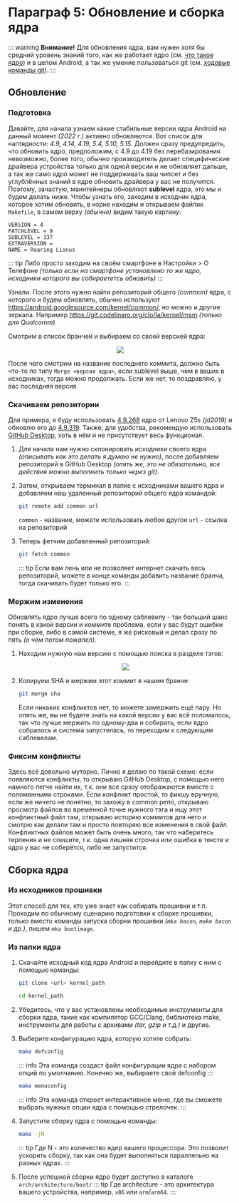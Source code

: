 # Параграф 5: Обновление и сборка ядра

::: warning **Внимание!**
Для обновления ядра, вам нужен хотя бы средний уровень знаний того, как же работает ядро (см. [что такое ядро](/Chapter3/c3p4)) и в целом Android, а так же умение пользоваться git (см. [ходовые команды git](/Chapter2/c2p2)).
:::

## Обновление

### Подготовка

Давайте, для начала узнаем какие стабильные версии ядра Android на данный момент *(2022 г.)* активно обновляются. Вот список для наглядности: *4.9, 4.14, 4.19, 5.4, 5.10, 5.15*. Должен сразу предупредить, что обновить ядро, предположим, с 4.9 до 4.19 без перебазирования невозможно, более того, обычно производитель делает специфические драйвера устройства только для одной версии и не обновляет дальше, а так же само ядро может не поддерживать ваш чипсет и без углублённых знаний в ядре обновить драйвера у вас не получится. Поэтому, зачастую, маинтейнеры обновляют **sublevel** ядра, это мы и будем делать ниже. Чтобы узнать его, заходим в исходник ядра, которое хотим обновить, в корне находим и открываем файлик `Makefile`, в самом верху *(обычно)* видим такую картину:

```
VERSION = 4
PATCHLEVEL = 9
SUBLEVEL = 337
EXTRAVERSION =
NAME = Roaring Lionus
```

::: tip 
Либо просто заходим на своём смартфоне в Настройки > О Телефоне *(только если на смартфоне установлено то же ядро, исходники которого вы собираететсь обновить)*
:::

Узнали. После этого нужно найти репозиторий общего *(common)* ядра, с которого и будем обновлять, обычно используют https://android.googlesource.com/kernel/common/, но можно и другие зеркала. Например https://git.codelinaro.org/clo/la/kernel/msm *(только для Qualcomm)*.

Смотрим в список бранчей и выбираем со своей версией ядра:

<p align="center">
  <img src="KernelBranch.png"/>
</p>

После чего смотрим на название последнего коммита, должно быть что-то по типу `Merge <версия ядра>`, если sublevel выше, чем в ваших в исходниках, тогда можно продолжать. Если же нет, то поздравляю, у вас последняя версия



### Скачиваем репозитории

Для примера, я буду использовать [4.9.268](https://github.com/PixelExperience-Devices/kernel_lenovo_sdm710/tree/81bad83b39681cc137d99a1b613839032dab9184) ядро от Lenovo Z5s *(jd2019)* и обновлю его до [4.9.319](https://github.com/PixelExperience-Devices/kernel_lenovo_sdm710/tree/76e4fbb527d37378bac0a982c3df9551f17dbfe7). Также, для удобства, рекомендую использовать [GitHub  Desktop](https://github.com/shiftkey/desktop), хоть в нём и не присутствует весь функционал.

1. Для начала нам нужно склонировать исходники своего ядра *(описывать как это делать я думаю не нужно)*, после добавляем репозиторий в GitHub Desktop *(опять же, это не обязательно, все действия можно выполнить только через git)*.

2. Затем, открываем терминал в папке с исходниками вашего ядра и добавляем наш удаленный репозиторий общего ядра командой:
   ```bash
   git remote add common url 
   ```

   `common` - название, можете использовать любое другое
   `url` - ссылка на репозиторий

3. Теперь фетчим добавленный репозиторий:
   ```bash
   git fetch common
   ```
   ::: tip 
   Если вам лень или не позволяет интернет скачать весь репозиторий, можете в конце команды добавить название бранча, тогда скачивать будет только его.
   :::

### Мержим изменения

Обновлять ядро лучше всего по одному саблевелу - так больший шанс понять в какой версии и коммите проблема, если у вас будут ошибки при сборке, либо в самой системе, я же рисковый и делал сразу по пять *(о чём потом пожалел)*.

1. Находим нужную нам версию с помощью поиска в разделе тэгов:
   <p align="center">
     <img src="SHA.png"/>
   </p>

2. Копируем SHA и мержим этот коммит в нашем бранче:
   ```bash
   git merge sha
   ```
   
   Если никаких конфликтов нет, то можете замержить ещё пару. Но опять же, вы не будете знать на какой версии у вас всё поломалось, так что лучше мержить по одному-два и собирать, если ядро собралось и система запустилась, то переходим к следующим саблевелам.
   
### Фиксим конфликты

Здесь всё довольно муторно. Лично я делаю по такой схеме: если появляются конфликты, то открываю GitHub Desktop, с помощью него намного легче найти их, т.к. они все сразу отображаются вместе с поломанными строками. Если конфликт простой, то фикшу вручную, если же ничего не понятно, то захожу в common репо, открываю просмотр файлов во временной точке нужного тэга и ищу этот конфликтный файл там, открываю историю коммитов для него и смотрю как делали там и просто повторяю все изменения в свой файл. Конфликтных файлов может быть очень много, так что наберитесь терпения и не спешите, т.к. одна лишняя строчка или ошибка в тексте и ядро у вас не соберётся, либо не запустится.

## Сборка ядра

### Из исходников прошивки 

Этот способ для тех, кто уже знает как собирать прошивки и т.п. Проходим по обычному сценарию подготовки к сборке прошивки, только вместо команды запуска сборки прошивки *(`mka bacon`, `make bacon` и др.)*, пишем `mka bootimage`.

### Из папки ядра

1. Скачайте исходный код ядра Android и перейдите в папку с ним с помощью команды:

   ```bash
   git clone <url> kernel_path
   ```
   ```bash
   cd kernel_path
   ```

2. Убедитесь, что у вас установлены необходимые инструменты для сборки ядра, такие как компилятор GCC/Clang, библиотека make, инструменты для работы с архивами *(tar, gzip и т.д.)* и другие.

3. Выберите конфигурацию ядра, которую хотите собрать:
   ```bash
   make defconfig
   ```
   ::: info
   Эта команда создаст файл конфигурации ядра с набором опций по умолчанию. Конечно же, выбираете свой defconfig
   :::
   ```bash
   make menuconfig
   ```
   ::: info
   Эта команда откроет интерактивное меню, где вы сможете выбрать нужные опции ядра с помощью стрелочек.
   :::

4. Запустите сборку ядра с помощью команды:
   ```bash
   make -jN
   ```
   ::: tip
   Где N - это количество ядер вашего процессора. Это позволит ускорить сборку, так как она будет выполняться параллельно на разных ядрах.
   :::

5. После успешной сборки ядро будет доступно в каталоге `arch/architecture/boot/`
   ::: tip
   Где architecture - это архитектура вашего устройства, например, `x86` или `arm`/`arm64`.
   :::